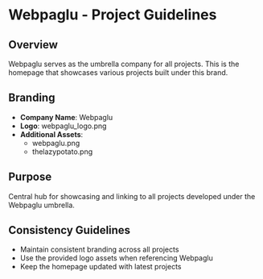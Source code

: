 # Webpaglu - Project Guidelines

## Overview
Webpaglu serves as the umbrella company for all projects. This is the homepage that showcases various projects built under this brand.

## Branding
- **Company Name**: Webpaglu
- **Logo**: webpaglu_logo.png
- **Additional Assets**: 
  - webpaglu.png
  - thelazypotato.png

## Purpose
Central hub for showcasing and linking to all projects developed under the Webpaglu umbrella.

## Consistency Guidelines
- Maintain consistent branding across all projects
- Use the provided logo assets when referencing Webpaglu
- Keep the homepage updated with latest projects